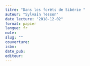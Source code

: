 ```yaml
---
titre: "Dans les forêts de Sibérie "
auteur: "Sylvain Tesson"
date_lecture: "2018-12-02"
format: papier
langue: fr
note:
slug: ""
couverture: 
isbn: 
date_pub: 
editeur: 
---
```


